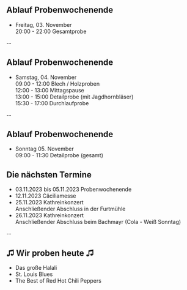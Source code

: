 ## Ablauf Probenwochenende

* Freitag, 03. November  
  20:00 - 22:00 Gesamtprobe

--
## Ablauf Probenwochenende

* Samstag, 04. November  
  09:00 - 12:00 Blech / Holzproben  
  12:00 - 13:00 Mittagspause  
  13:00 - 15:00 Detailprobe (mit Jagdhornbläser)  
  15:30 - 17:00 Durchlaufprobe  

--
## Ablauf Probenwochenende

* Sonntag 05. November  
  09:00 - 11:30 Detailprobe (gesamt)

## Die nächsten Termine

* 03.11.2023 bis 05.11.2023 Probenwochenende  
* 12.11.2023 Cäciliamesse  
* 25.11.2023 Kathreinkonzert  
  Anschließender Abschluss in der Furtmühle
* 26.11.2023 Kathreinkonzert  
  Anschließender Abschluss beim Bachmayr (Cola - Weiß Sonntag)

--

## ♫ Wir proben heute ♫

* Das große Halali
* St. Louis Blues
* The Best of Red Hot Chili Peppers
